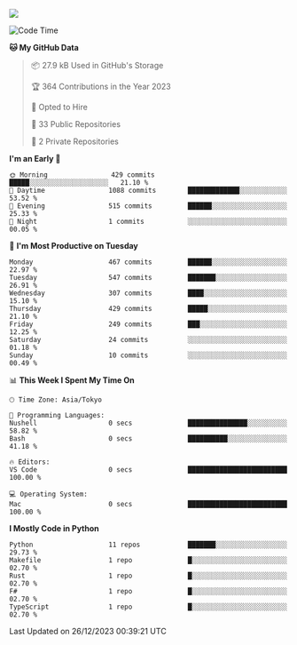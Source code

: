 ![](https://komarev.com/ghpvc/?username=kitagawa-hr)

<!--START_SECTION:waka-->
![Code Time](http://img.shields.io/badge/Code%20Time-755%20hrs%2038%20mins-blue)

**🐱 My GitHub Data** 

> 📦 27.9 kB Used in GitHub's Storage 
 > 
> 🏆 364 Contributions in the Year 2023
 > 
> 💼 Opted to Hire
 > 
> 📜 33 Public Repositories 
 > 
> 🔑 2 Private Repositories 
 > 
**I'm an Early 🐤** 

```text
🌞 Morning                429 commits         █████░░░░░░░░░░░░░░░░░░░░   21.10 % 
🌆 Daytime                1088 commits        █████████████░░░░░░░░░░░░   53.52 % 
🌃 Evening                515 commits         ██████░░░░░░░░░░░░░░░░░░░   25.33 % 
🌙 Night                  1 commits           ░░░░░░░░░░░░░░░░░░░░░░░░░   00.05 % 
```
📅 **I'm Most Productive on Tuesday** 

```text
Monday                   467 commits         ██████░░░░░░░░░░░░░░░░░░░   22.97 % 
Tuesday                  547 commits         ███████░░░░░░░░░░░░░░░░░░   26.91 % 
Wednesday                307 commits         ████░░░░░░░░░░░░░░░░░░░░░   15.10 % 
Thursday                 429 commits         █████░░░░░░░░░░░░░░░░░░░░   21.10 % 
Friday                   249 commits         ███░░░░░░░░░░░░░░░░░░░░░░   12.25 % 
Saturday                 24 commits          ░░░░░░░░░░░░░░░░░░░░░░░░░   01.18 % 
Sunday                   10 commits          ░░░░░░░░░░░░░░░░░░░░░░░░░   00.49 % 
```


📊 **This Week I Spent My Time On** 

```text
🕑︎ Time Zone: Asia/Tokyo

💬 Programming Languages: 
Nushell                  0 secs              ███████████████░░░░░░░░░░   58.82 % 
Bash                     0 secs              ██████████░░░░░░░░░░░░░░░   41.18 % 

🔥 Editors: 
VS Code                  0 secs              █████████████████████████   100.00 % 

💻 Operating System: 
Mac                      0 secs              █████████████████████████   100.00 % 
```

**I Mostly Code in Python** 

```text
Python                   11 repos            ███████░░░░░░░░░░░░░░░░░░   29.73 % 
Makefile                 1 repo              █░░░░░░░░░░░░░░░░░░░░░░░░   02.70 % 
Rust                     1 repo              █░░░░░░░░░░░░░░░░░░░░░░░░   02.70 % 
F#                       1 repo              █░░░░░░░░░░░░░░░░░░░░░░░░   02.70 % 
TypeScript               1 repo              █░░░░░░░░░░░░░░░░░░░░░░░░   02.70 % 
```




 Last Updated on 26/12/2023 00:39:21 UTC
<!--END_SECTION:waka-->

